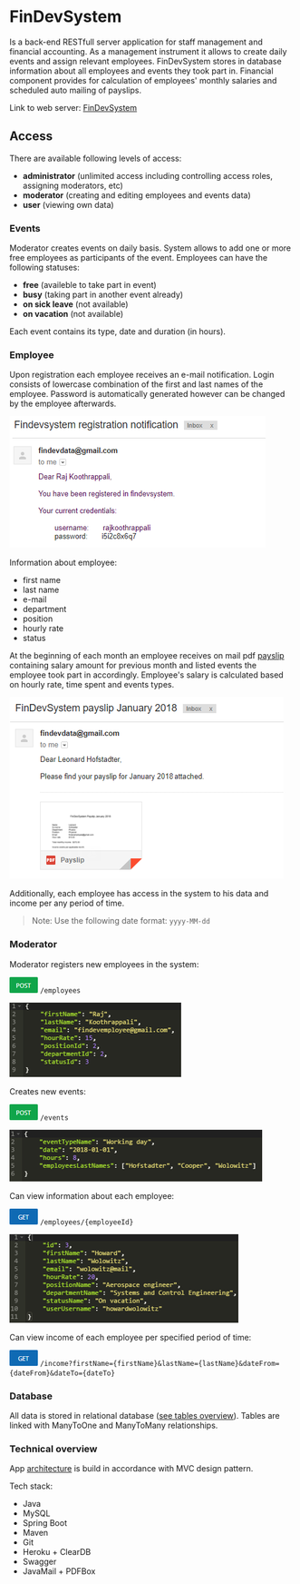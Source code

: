 # FinDevSystem

Is a back-end RESTfull server application for staff management and financial accounting. As a management instrument it allows to create daily events and assign relevant  employees. FinDevSystem stores in database information about all employees and events they took part in. Financial component provides for calculation of employees' monthly salaries and scheduled auto mailing of payslips.

Link to web server: [FinDevSystem](https://findevsystem.herokuapp.com/swagger-ui.html)

## Access
There are available following levels of access:
- **administrator** (unlimited access including controlling access roles, assigning moderators, etc)
- **moderator** (creating and editing employees and events data)
- **user** (viewing own data)

### Events
Moderator creates events on daily basis. System allows to add one or more free employees as participants of the event. Employees can have the following statuses:
- **free** (availeble to take part in event)
- **busy** (taking part in another event already)
- **on sick leave** (not available)
- **on vacation** (not available)

Each event contains its type, date and duration (in hours).

### Employee
Upon registration each employee receives an e-mail notification. Login consists of lowercase combination of the first and last names of the employee. Password is automatically generated however can be changed by the employee afterwards.

![mail1](images/mail1.png)

Information about employee:
- first name
- last name
- e-mail
- department
- position
- hourly rate
- status

At the beginning of each month an employee receives on mail pdf [payslip](/documents/PayslipSample.pdf) containing  salary amount for previous month and listed events the employee took part in accordingly. Employee's salary is calculated based on hourly rate, time spent and events types.

![mail2](images/mail2.png)

Additionally, each employee has access in the system to his data and income per any period of time. 

> Note: Use the following date format: `yyyy-MM-dd`

### Moderator
Moderator registers new employees in the system:

![sw_post](images/sw_post.png) `/employees`

![employee_create](images/employee_create.png)

Creates new events:

![sw_post](images/sw_post.png) `/events`

![event_create](images/event_create.png)

Can view information about each employee:

![sw_get](images/sw_get.png) `/employees/{employeeId}`

![employee_getbyid](images/employee_getbyid.png)

Can view income of each employee per specified period of time:

![sw_get](images/sw_get.png) `/income?firstName={firstName}&lastName={lastName}&dateFrom={dateFrom}&dateTo={dateTo}`

### Database

All data is stored in relational database ([see tables overview](/documents/MySQLDiagram.pdf)). Tables are linked with ManyToOne and ManyToMany relationships.



### Technical overview
App [architecture](/documents/UMLDiagram.pdf) is build in accordance with MVC design pattern.

Tech stack:

- Java
- MySQL
- Spring Boot
- Maven
- Git
- Heroku + ClearDB
- Swagger
- JavaMail + PDFBox